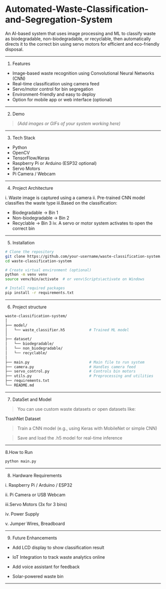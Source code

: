 # Automated-Waste-Classification-and-Segregation-System
An AI-based system that uses image processing and ML to classify waste as biodegradable, non-biodegradable, or recyclable, then automatically directs it to the correct bin using servo motors for efficient and eco-friendly disposal.

---

1. Features

- Image-based waste recognition using Convolutional Neural Networks (CNN)
- Real-time classification using camera feed
- Servo/motor control for bin segregation
- Environment-friendly and easy to deploy
- Option for mobile app or web interface (optional)

---

2. Demo

> *(Add images or GIFs of your system working here)*

---

3. Tech Stack

- Python
- OpenCV
- TensorFlow/Keras
- Raspberry Pi or Arduino (ESP32 optional)
- Servo Motors
- Pi Camera / Webcam

---

4. Project Architecture

i.  Waste image is captured using a camera
ii. Pre-trained CNN model classifies the waste type
iii.Based on the classification:
   - Biodegradable → Bin 1
   - Non-biodegradable → Bin 2
   - Recyclable → Bin 3
iv. A servo or motor system activates to open the correct bin

---

5. Installation

```bash
# Clone the repository
git clone https://github.com/your-username/waste-classification-system.git
cd waste-classification-system

# Create virtual environment (optional)
python -m venv venv
source venv/bin/activate  # or venv\Scripts\activate on Windows

# Install required packages
pip install -r requirements.txt
```

---

6. Project structure

```bash
waste-classification-system/
│
├── model/
│   └── waste_classifier.h5           # Trained ML model
│
├── dataset/
│   └── biodegradable/
│   └── non_biodegradable/
│   └── recyclable/
│
├── main.py                           # Main file to run system
├── camera.py                         # Handles camera feed
├── servo_control.py                  # Controls bin motors
├── utils.py                          # Preprocessing and utilities
├── requirements.txt
└── README.md
```

---

7. DataSet and Model

> You can use custom waste datasets or open datasets like:

   TrashNet Dataset

> Train a CNN model (e.g., using Keras with MobileNet or simple CNN)

> Save and load the .h5 model for real-time inference

---

8.How to Run

```bash
python main.py
```

---

8.  Hardware Requirements

i. Raspberry Pi / Arduino / ESP32

ii. Pi Camera or USB Webcam

iii.Servo Motors (3x for 3 bins)

iv. Power Supply

v. Jumper Wires, Breadboard

---

9. Future Enhancements

- Add LCD display to show classification result

- IoT Integration to track waste analytics online

- Add voice assistant for feedback

- Solar-powered waste bin

---




